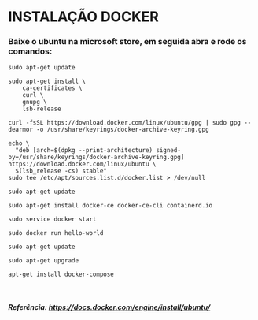 # INSTALAÇÃO DOCKER

### Baixe o ubuntu na microsoft store, em seguida abra e rode os comandos:

    sudo apt-get update

```
sudo apt-get install \
    ca-certificates \
    curl \
    gnupg \
    lsb-release
```

    curl -fsSL https://download.docker.com/linux/ubuntu/gpg | sudo gpg --dearmor -o /usr/share/keyrings/docker-archive-keyring.gpg

```
echo \
  "deb [arch=$(dpkg --print-architecture) signed-by=/usr/share/keyrings/docker-archive-keyring.gpg] https://download.docker.com/linux/ubuntu \
  $(lsb_release -cs) stable"
sudo tee /etc/apt/sources.list.d/docker.list > /dev/null
```

```
sudo apt-get update
```

```
sudo apt-get install docker-ce docker-ce-cli containerd.io
```

```
sudo service docker start
```

```
sudo docker run hello-world
```

```
sudo apt-get update
```

```
sudo apt-get upgrade
```

```
apt-get install docker-compose
```

<br>

##### Referência: https://docs.docker.com/engine/install/ubuntu/

